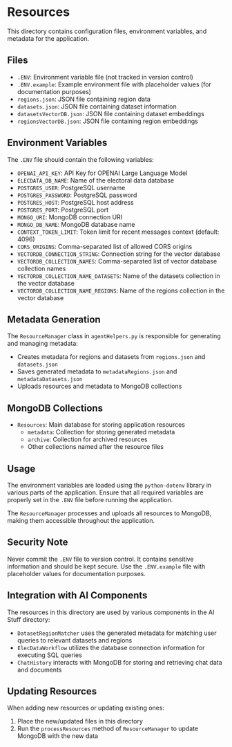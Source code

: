 # Resources

This directory contains configuration files, environment variables, and metadata for the application.

## Files

- `.ENV`: Environment variable file (not tracked in version control)
- `.ENV.example`: Example environment file with placeholder values (for documentation purposes)
- `regions.json`: JSON file containing region data
- `datasets.json`: JSON file containing dataset information
- `datasetsVectorDB.json`: JSON file containing dataset embeddings
- `regionsVectorDB.json`: JSON file containing region embeddings

## Environment Variables

The `.ENV` file should contain the following variables:
- `OPENAI_API_KEY`: API Key for OPENAI Large Language Model
- `ELECDATA_DB_NAME`: Name of the electoral data database
- `POSTGRES_USER`: PostgreSQL username
- `POSTGRES_PASSWORD`: PostgreSQL password
- `POSTGRES_HOST`: PostgreSQL host address
- `POSTGRES_PORT`: PostgreSQL port
- `MONGO_URI`: MongoDB connection URI
- `MONGO_DB_NAME`: MongoDB database name
- `CONTEXT_TOKEN_LIMIT`: Token limit for recent messages context (default: 4096)
- `CORS_ORIGINS`: Comma-separated list of allowed CORS origins
- `VECTORDB_CONNECTION_STRING`: Connection string for the vector database
- `VECTORDB_COLLECTION_NAMES`: Comma-separated list of vector database collection names
- `VECTORDB_COLLECTION_NAME_DATASETS`: Name of the datasets collection in the vector database
- `VECTORDB_COLLECTION_NAME_REGIONS`: Name of the regions collection in the vector database

## Metadata Generation

The `ResourceManager` class in `agentHelpers.py` is responsible for generating and managing metadata:
- Creates metadata for regions and datasets from `regions.json` and `datasets.json`
- Saves generated metadata to `metadataRegions.json` and `metadataDatasets.json`
- Uploads resources and metadata to MongoDB collections

## MongoDB Collections

- `Resources`: Main database for storing application resources
  - `metadata`: Collection for storing generated metadata
  - `archive`: Collection for archived resources
  - Other collections named after the resource files

## Usage

The environment variables are loaded using the `python-dotenv` library in various parts of the application. Ensure that all required variables are properly set in the `.ENV` file before running the application.

The `ResourceManager` processes and uploads all resources to MongoDB, making them accessible throughout the application.

## Security Note

Never commit the `.ENV` file to version control. It contains sensitive information and should be kept secure. Use the `.ENV.example` file with placeholder values for documentation purposes.

## Integration with AI Components

The resources in this directory are used by various components in the AI Stuff directory:
- `DatasetRegionMatcher` uses the generated metadata for matching user queries to relevant datasets and regions
- `ElecDataWorkflow` utilizes the database connection information for executing SQL queries
- `ChatHistory` interacts with MongoDB for storing and retrieving chat data and documents

## Updating Resources

When adding new resources or updating existing ones:
1. Place the new/updated files in this directory
2. Run the `processResources` method of `ResourceManager` to update MongoDB with the new data